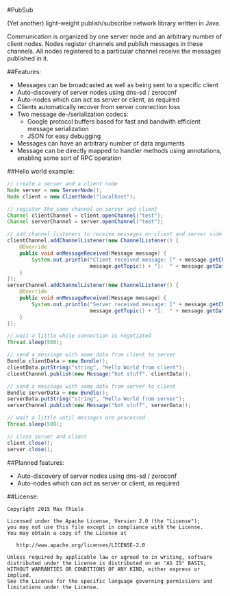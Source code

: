 #PubSub

(Yet another) light-weight publish/subscribe network library written in Java.

Communication is organized by one server node and an arbitrary number of client nodes.
Nodes register channels and publish messages in these channels. All nodes registered to
a particular channel receive the messages published in it.

##Features:
* Messages can be broadcasted as well as being sent to a specific client
* Auto-discovery of server nodes using dns-sd / zeroconf
* Auto-nodes which can act as server or client, as required
* Clients automatically recover from server connection loss
* Two message de-/serialization codecs:
  * Google protocol buffers based for fast and bandwith efficient message serialization
  * JSON for easy debugging
* Messages can have an arbitrary number of data arguments
* Message can be directly mapped to handler methods using annotations, enabling some sort of RPC operation

##Hello world example:
```java
// create a server and a client node
Node server = new ServerNode();
Node client = new ClientNode("localhost");

// register the same channel on server and client
Channel clientChannel = client.openChannel("test");
Channel serverChannel = server.openChannel("test");

// add channel listeners to receive messages on client and server side
clientChannel.addChannelListener(new ChannelListener() {
    @Override
    public void onMessageReceived(Message message) {
        System.out.println("Client received message: [" + message.getChannelId() + ":" +
                           message.getTopic() + "]:  " + message.getData().getString("string"));
    }
});
serverChannel.addChannelListener(new ChannelListener() {
    @Override
    public void onMessageReceived(Message message) {
        System.out.println("Server received message: [" + message.getChannelId() + ":" +
                           message.getTopic() + "]:  " + message.getData().getString("string"));
    }
});

// wait a little while connection is negotiated
Thread.sleep(500);

// send a messsage with some data from client to server
Bundle clientData = new Bundle();
clientData.putString("string", "Hello World from client");
clientChannel.publish(new Message("hot stuff", clientData));

// send a messsage with some data from server to client
Bundle serverData = new Bundle();
serverData.putString("string", "Hello World from server");
serverChannel.publish(new Message("hot stuff", serverData));

// wait a little until messages are processed
Thread.sleep(500);

// close server and client
client.close();
server.close();
```

##Planned features:
* Auto-discovery of server nodes using dns-sd / zeroconf
* Auto-nodes which can act as server or client, as required

##License:
```
Copyright 2015 Max Thiele

Licensed under the Apache License, Version 2.0 (the "License");
you may not use this file except in compliance with the License.
You may obtain a copy of the License at

   http://www.apache.org/licenses/LICENSE-2.0

Unless required by applicable law or agreed to in writing, software
distributed under the License is distributed on an "AS IS" BASIS,
WITHOUT WARRANTIES OR CONDITIONS OF ANY KIND, either express or implied.
See the License for the specific language governing permissions and
limitations under the License.
```

